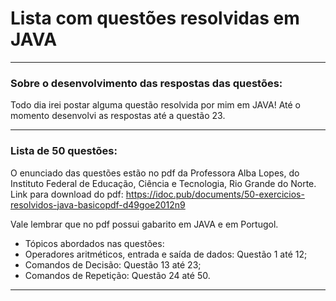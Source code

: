 # Lista com questões resolvidas em JAVA
- - -
### Sobre o desenvolvimento das respostas das questões:
Todo dia irei postar alguma questão resolvida por mim em JAVA!
Até o momento desenvolvi as respostas até a questão 23.

---
### Lista de 50 questões:
O enunciado das questões estão no pdf da Professora Alba Lopes, do Instituto Federal de Educação, Ciência e Tecnologia, Rio Grande do Norte. 
Link para download do pdf: https://idoc.pub/documents/50-exercicios-resolvidos-java-basicopdf-d49goe2012n9

Vale lembrar que no pdf possui gabarito em JAVA e em Portugol.

- Tópicos abordados nas questões: 
- Operadores aritméticos, entrada e saída de dados: Questão 1 até 12;
- Comandos de Decisão: Questão 13 até 23;
- Comandos de Repetição: Questão 24 até 50.
---
